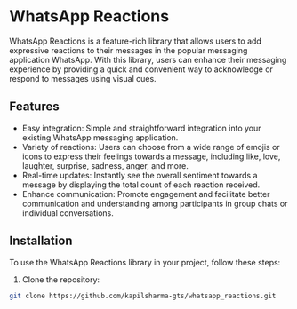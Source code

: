 # WhatsApp Reactions

WhatsApp Reactions is a feature-rich library that allows users to add expressive reactions to their messages in the popular messaging application WhatsApp. With this library, users can enhance their messaging experience by providing a quick and convenient way to acknowledge or respond to messages using visual cues.

## Features

- Easy integration: Simple and straightforward integration into your existing WhatsApp messaging application.
- Variety of reactions: Users can choose from a wide range of emojis or icons to express their feelings towards a message, including like, love, laughter, surprise, sadness, anger, and more.
- Real-time updates: Instantly see the overall sentiment towards a message by displaying the total count of each reaction received.
- Enhance communication: Promote engagement and facilitate better communication and understanding among participants in group chats or individual conversations.

## Installation

To use the WhatsApp Reactions library in your project, follow these steps:

1. Clone the repository:

```bash
git clone https://github.com/kapilsharma-gts/whatsapp_reactions.git
```
